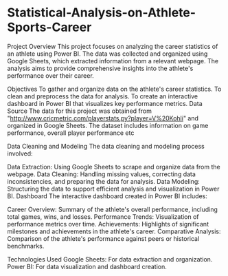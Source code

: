 # Statistical-Analysis-on-Athlete-Sports-Career
Project Overview
This project focuses on analyzing the career statistics of an athlete using Power BI. The data was collected and organized using Google Sheets, which extracted information from a relevant webpage. The analysis aims to provide comprehensive insights into the athlete's performance over their career.

Objectives
To gather and organize data on the athlete's career statistics.
To clean and preprocess the data for analysis.
To create an interactive dashboard in Power BI that visualizes key performance metrics.
Data Source
The data for this project was obtained from "http://www.cricmetric.com/playerstats.py?player=V%20Kohli" and organized in Google Sheets. The dataset includes information on  game performance, overall player performance etc

Data Cleaning and Modeling
The data cleaning and modeling process involved:

Data Extraction: Using Google Sheets to scrape and organize data from the webpage.
Data Cleaning: Handling missing values, correcting data inconsistencies, and preparing the data for analysis.
Data Modeling: Structuring the data to support efficient analysis and visualization in Power BI.
Dashboard
The interactive dashboard created in Power BI includes:

Career Overview: Summary of the athlete's overall performance, including total games, wins, and losses.
Performance Trends: Visualization of performance metrics over time.
Achievements: Highlights of significant milestones and achievements in the athlete's career.
Comparative Analysis: Comparison of the athlete's performance against peers or historical benchmarks.

Technologies Used
Google Sheets: For data extraction and organization.
Power BI: For data visualization and dashboard creation.
